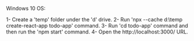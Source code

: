 Windows 10 OS:

1- Create a 'temp' folder under the 'd' drive.
2- Run 'npx --cache d:\temp create-react-app todo-app' command.
3- Run 'cd todo-app' command and then run the 'npm start' command.
4- Open the http://localhost:3000/ URL.

